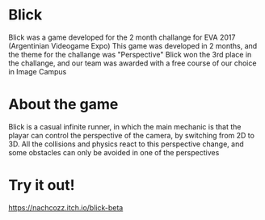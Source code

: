 # Blick
Blick was a game developed for the 2 month challange for EVA 2017 (Argentinian Videogame Expo)
This game was developed in 2 months, and the theme for the challange was "Perspective"
Blick won the 3rd place in the challange, and our team was awarded with a free course of our choice in Image Campus


# About the game
Blick is a casual infinite runner, in which the main mechanic is that the playar can control the perspective of the camera, by switching from 2D to 3D. All the collisions and physics react to this perspective change, and some obstacles can only be avoided in one of the perspectives

# Try it out!
https://nachcozz.itch.io/blick-beta
